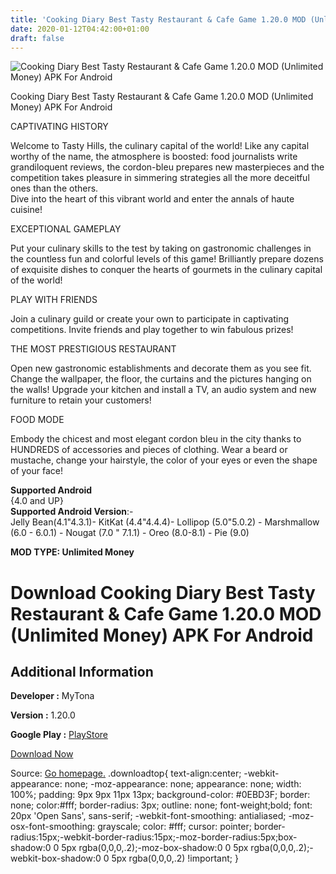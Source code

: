 ```yaml
---
title: 'Cooking Diary Best Tasty Restaurant & Cafe Game 1.20.0 MOD (Unlimited Money) APK For Android'
date: 2020-01-12T04:42:00+01:00
draft: false
---
```


![Cooking Diary Best Tasty Restaurant & Cafe Game 1.20.0 MOD (Unlimited Money) APK For Android](https://i2.wp.com/apkhome.net/wp-content/uploads/2020/01/Cooking-Diary-Best-Tasty-Restaurant-Cafe-Game-1.20.0-MOD-Unlimited-Money.png "Cooking Diary Best Tasty Restaurant & Cafe Game 1.20.0 MOD (Unlimited Money) APK For Android")

  

Cooking Diary Best Tasty Restaurant & Cafe Game 1.20.0 MOD (Unlimited Money) APK For Android

CAPTIVATING HISTORY

Welcome to Tasty Hills, the culinary capital of the world! Like any capital worthy of the name, the atmosphere is boosted: food journalists write grandiloquent reviews, the cordon-bleu prepares new masterpieces and the competition takes pleasure in simmering strategies all the more deceitful ones than the others.  
Dive into the heart of this vibrant world and enter the annals of haute cuisine!

EXCEPTIONAL GAMEPLAY

Put your culinary skills to the test by taking on gastronomic challenges in the countless fun and colorful levels of this game! Brilliantly prepare dozens of exquisite dishes to conquer the hearts of gourmets in the culinary capital of the world!

PLAY WITH FRIENDS

Join a culinary guild or create your own to participate in captivating competitions. Invite friends and play together to win fabulous prizes!

THE MOST PRESTIGIOUS RESTAURANT

Open new gastronomic establishments and decorate them as you see fit. Change the wallpaper, the floor, the curtains and the pictures hanging on the walls! Upgrade your kitchen and install a TV, an audio system and new furniture to retain your customers!

FOOD MODE

Embody the chicest and most elegant cordon bleu in the city thanks to HUNDREDS of accessories and pieces of clothing. Wear a beard or mustache, change your hairstyle, the color of your eyes or even the shape of your face!

**Supported Android**  
{4.0 and UP}  
**Supported Android Version**:-  
Jelly Bean(4.1"4.3.1)- KitKat (4.4"4.4.4)- Lollipop (5.0"5.0.2) - Marshmallow (6.0 - 6.0.1) - Nougat (7.0 " 7.1.1) - Oreo (8.0-8.1) - Pie (9.0)

**MOD TYPE: Unlimited Money**

Download Cooking Diary Best Tasty Restaurant & Cafe Game 1.20.0 MOD (Unlimited Money) APK For Android
=====================================================================================================

Additional Information
----------------------

**Developer :** MyTona

**Version :** 1.20.0

**Google Play :** [PlayStore](https://play.google.com/store/apps/details?id=com.mytona.cookingdiary.android)

  

[Download Now](https://store4app.co/post/cooking-diary-best-tasty-restaurant-amp-cafe-game-1-20-0-mod-unlimited-money-apk-for-android_1578761289)

  
Source: [Go homepage.](https://store4app.co/post/cooking-diary-best-tasty-restaurant-amp-cafe-game-1-20-0-mod-unlimited-money-apk-for-android_1578761289) .downloadtop{ text-align:center; -webkit-appearance: none; -moz-appearance: none; appearance: none; width: 100%; padding: 9px 9px 11px 13px; background-color: #0EBD3F; border: none; color:#fff; border-radius: 3px; outline: none; font-weight;bold; font: 20px 'Open Sans', sans-serif; -webkit-font-smoothing: antialiased; -moz-osx-font-smoothing: grayscale; color: #fff; cursor: pointer; border-radius:15px;-webkit-border-radius:15px;-moz-border-radius:5px;box-shadow:0 0 5px rgba(0,0,0,.2);-moz-box-shadow:0 0 5px rgba(0,0,0,.2);-webkit-box-shadow:0 0 5px rgba(0,0,0,.2) !important; }